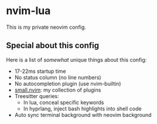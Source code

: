 # nvim-lua
This is my private neovim config.

## Special about this config
Here is a list of *somewhat* unique things about this config:
+ 17-22ms startup time
+ No status column (no line numbers)
+ No autocompletion plugin (use nvim-builtin)
+ [small.nvim](https://github.com/altermo/doune.nvim): my collection of plugins
+ Treesitter queries:
    + In lua, conceal specific keywords
    + In hyprlang, inject bash highlights into shell code
+ Auto sync terminal background with neovim background
